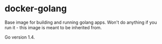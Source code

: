 # docker-golang

Base image for building and running golang apps. Won't do anything if you run it - this image is meant to be inherited from.

Go version 1.4.